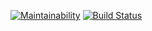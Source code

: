 [![Maintainability](https://api.codeclimate.com/v1/badges/a99a88d28ad37a79dbf6/maintainability)](https://codeclimate.com/github/codeclimate/codeclimate/maintainability)
[![Build Status](https://travis-ci.org/Xoxxloma/frontend-project-lvl1.svg?branch=master)](https://travis-ci.org/Xoxxloma/frontend-project-lvl1)